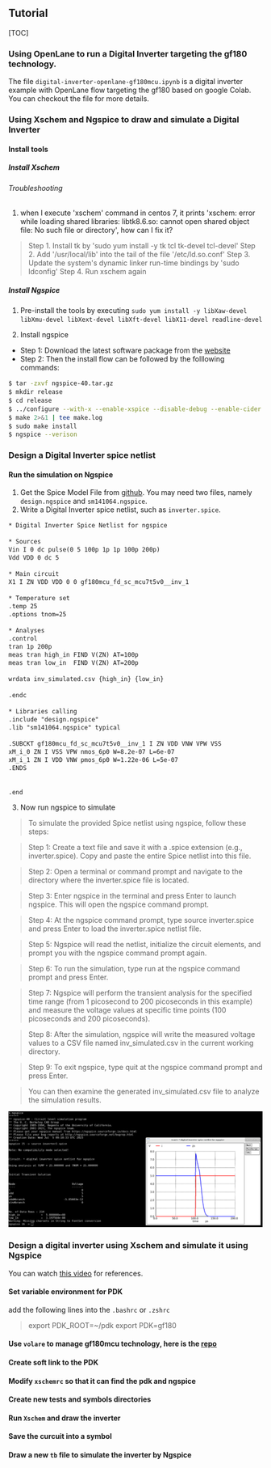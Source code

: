 ## Tutorial
[TOC]

### Using OpenLane to run a Digital Inverter targeting the gf180 technology.
The file `digital-inverter-openlane-gf180mcu.ipynb` is a digital inverter example with OpenLane flow targeting the gf180 based on google Colab. You can checkout the file for more details.


### Using Xschem and Ngspice to draw and simulate a Digital Inverter

#### Install tools
##### Install Xschem

###### Troubleshooting
1. when I execute 'xschem' command in centos 7, it prints 'xschem: error while loading shared libraries: libtk8.6.so: cannot open shared object file: No such file or directory', how can I fix it? 
> Step 1. Install tk by 'sudo yum install -y tk tcl tk-devel tcl-devel'
> Step 2. Add '/usr/local/lib' into the tail of the file '/etc/ld.so.conf'
> Step 3. Update the system's dynamic linker run-time bindings by 'sudo ldconfig'
> Step 4. Run xschem again


##### Install Ngspice
1. Pre-install the tools by executing `sudo yum install -y libXaw-devel libXmu-devel libXext-devel libXft-devel libX11-devel readline-devel` 

2. Install ngspice
- Step 1: Download the latest software package from the [website](https://ngspice.sourceforge.io/download.html)
- Step 2: Then the install flow can be followed by the folllowing commands:
```bash
$ tar -zxvf ngspice-40.tar.gz
$ mkdir release
$ cd release
$ ../configure --with-x --enable-xspice --disable-debug --enable-cider --with-readline=yes --enable-openmp CFLAGS="-m64 -O2 -std=c99"
$ make 2>&1 | tee make.log
$ sudo make install
$ ngspice --verison
```

### Design a Digital Inverter spice netlist

#### Run the simulation on Ngspice
1. Get the Spice Model File from [github](https://github.com/google/globalfoundries-pdk-libs-gf180mcu_fd_pr/blob/main/models/ngspice/sm141064.ngspice). You may need two files, namely `design.ngspice` and `sm141064.ngspice`.
2. Write a Digital Inverter spice netlist, such as `inverter.spice`.
```
* Digital Inverter Spice Netlist for ngspice

* Sources
Vin I 0 dc pulse(0 5 100p 1p 1p 100p 200p)
Vdd VDD 0 dc 5

* Main circuit
X1 I ZN VDD VDD 0 0 gf180mcu_fd_sc_mcu7t5v0__inv_1

* Temperature set
.temp 25
.options tnom=25

* Analyses
.control
tran 1p 200p
meas tran high_in FIND V(ZN) AT=100p
meas tran low_in  FIND V(ZN) AT=200p

wrdata inv_simulated.csv {high_in} {low_in}

.endc

* Libraries calling
.include "design.ngspice"
.lib "sm141064.ngspice" typical

.SUBCKT gf180mcu_fd_sc_mcu7t5v0__inv_1 I ZN VDD VNW VPW VSS
xM_i_0 ZN I VSS VPW nmos_6p0 W=8.2e-07 L=6e-07
xM_i_1 ZN I VDD VNW pmos_6p0 W=1.22e-06 L=5e-07
.ENDS


.end
```

3. Now run ngspice to simulate
> To simulate the provided Spice netlist using ngspice, follow these steps:

> Step 1: Create a text file and save it with a .spice extension (e.g., inverter.spice). Copy and paste the entire Spice netlist into this file.

> Step 2: Open a terminal or command prompt and navigate to the directory where the inverter.spice file is located.

> Step 3: Enter ngspice in the terminal and press Enter to launch ngspice. This will open the ngspice command prompt.

> Step 4: At the ngspice command prompt, type source inverter.spice and press Enter to load the inverter.spice netlist file.

> Step 5: Ngspice will read the netlist, initialize the circuit elements, and prompt you with the ngspice command prompt again.

> Step 6: To run the simulation, type run at the ngspice command prompt and press Enter.

> Step 7: Ngspice will perform the transient analysis for the specified time range (from 1 picosecond to 200 picoseconds in this example) and measure the voltage values at specific time points (100 picoseconds and 200 picoseconds).

> Step 8: After the simulation, ngspice will write the measured voltage values to a CSV file named inv_simulated.csv in the current working directory.

> Step 9: To exit ngspice, type quit at the ngspice command prompt and press Enter.

> You can then examine the generated inv_simulated.csv file to analyze the simulation results.

![sim_inverter.png](images/sim_inverter.png)

### Design a digital inverter using Xschem and simulate it using Ngspice
You can watch [this video](https://www.youtube.com/watch?v=USCmZuREMTE&list=PLZuGFJzpFksCU7yKn2P_xRTOktVBDWAJf&index=2) for references.
#### Set variable environment for PDK
add the following lines into the `.bashrc` or `.zshrc`
> export PDK_ROOT=~/pdk
> export PDK=gf180
#### Use `volare` to manage **gf180mcu** technology, here is the [repo](https://github.com/efabless/volare)
#### Create soft link to the PDK
#### Modify `xschemrc` so that it can find the pdk and ngspice
#### Create new tests and symbols directories
#### Run `Xschem` and draw the inverter 
#### Save the curcuit into a symbol
#### Draw a new `tb` file to simulate the inverter by Ngspice

